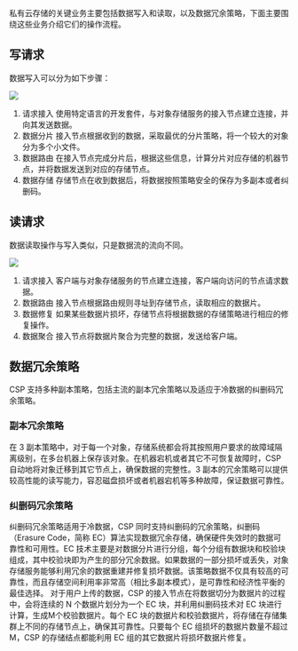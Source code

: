 私有云存储的关键业务主要包括数据写入和读取，以及数据冗余策略，下面主要围绕这些业务介绍它们的操作流程。
## 写请求
数据写入可以分为如下步骤：

![](//mc.qcloudimg.com/static/img/96743b945b33d41652b4db667ee5292a/image.png)


1. 请求接入
使用特定语言的开发套件，与对象存储服务的接入节点建立连接，并向其发送数据。
2. 数据分片
接入节点根据收到的数据，采取最优的分片策略，将一个较大的对象分为多个小文件。
3. 数据路由
在接入节点完成分片后，根据这些信息，计算分片对应存储的机器节点，并将数据发送到对应的存储节点。
4. 数据存储
存储节点在收到数据后，将数据按照策略安全的保存为多副本或者纠删码。


## 读请求
数据读取操作与写入类似，只是数据流的流向不同。


![](//mc.qcloudimg.com/static/img/8bc966e0b6b5bc12d85f564d415c5d5e/image.png)


1. 请求接入
客户端与对象存储服务的节点建立连接，客户端向访问的节点请求数据。
2. 数据路由
接入节点根据路由规则寻址到存储节点，读取相应的数据片。
3. 数据修复
如果某些数据片损坏，存储节点将根据数据的存储策略进行相应的修复操作。
4. 数据聚合
接入节点将数据片聚合为完整的数据，发送给客户端。

## 数据冗余策略

CSP 支持多种副本策略，包括主流的副本冗余策略以及适应于冷数据的纠删码冗余策略。

###  副本冗余策略
在 3 副本策略中，对于每一个对象，存储系统都会将其按照用户要求的故障域隔离级别，在多台机器上保存该对象。在机器宕机或者其它不可恢复故障时，CSP 自动地将对象迁移到其它节点上，确保数据的完整性。3 副本的冗余策略可以提供较高性能的读写能力，容忍磁盘损坏或者机器宕机等多种故障，保证数据可靠性。

### 纠删码冗余策略
纠删码冗余策略适用于冷数据，CSP 同时支持纠删码的冗余策略，纠删码（Erasure Code，简称 EC）算法实现数据冗余存储，确保硬件失效时的数据可靠性和可用性。EC 技术主要是对数据分片进行分组，每个分组有数据块和校验块组成，其中校验块即为产生的部分冗余数据。如果数据的一部分损坏或丢失，对象存储服务能够利用冗余的数据重建并修复损坏数据。该策略数据不仅具有较高的可靠性，而且存储空间利用率非常高（相比多副本模式），是可靠性和经济性平衡的最佳选择。
对于用户上传的数据，CSP 的接入节点在将数据切分为数据片的过程中，会将连续的 N  个数据片划分为一个 EC 块，并利用纠删码技术对 EC 块进行计算，生成M个校验数据片。每个 EC 块的数据片和校验数据片，将存储在存储集群上不同的存储节点上，确保其可靠性。只要每个 EC 组损坏的数据片数量不超过 M，CSP 的存储结点都能利用 EC 组的其它数据片将损坏数据片修复。